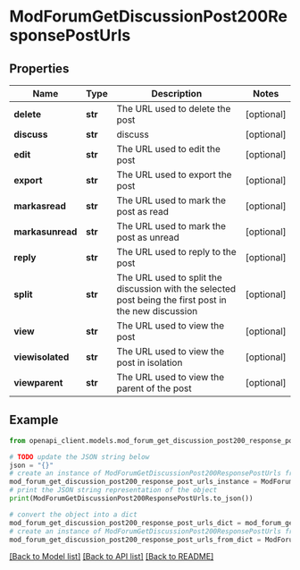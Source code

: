 # ModForumGetDiscussionPost200ResponsePostUrls


## Properties

Name | Type | Description | Notes
------------ | ------------- | ------------- | -------------
**delete** | **str** | The URL used to delete the post | [optional] 
**discuss** | **str** | discuss | [optional] 
**edit** | **str** | The URL used to edit the post | [optional] 
**export** | **str** | The URL used to export the post | [optional] 
**markasread** | **str** | The URL used to mark the post as read | [optional] 
**markasunread** | **str** | The URL used to mark the post as unread | [optional] 
**reply** | **str** | The URL used to reply to the post | [optional] 
**split** | **str** | The URL used to split the discussion with the selected post being the first post in the new discussion | [optional] 
**view** | **str** | The URL used to view the post | [optional] 
**viewisolated** | **str** | The URL used to view the post in isolation | [optional] 
**viewparent** | **str** | The URL used to view the parent of the post | [optional] 

## Example

```python
from openapi_client.models.mod_forum_get_discussion_post200_response_post_urls import ModForumGetDiscussionPost200ResponsePostUrls

# TODO update the JSON string below
json = "{}"
# create an instance of ModForumGetDiscussionPost200ResponsePostUrls from a JSON string
mod_forum_get_discussion_post200_response_post_urls_instance = ModForumGetDiscussionPost200ResponsePostUrls.from_json(json)
# print the JSON string representation of the object
print(ModForumGetDiscussionPost200ResponsePostUrls.to_json())

# convert the object into a dict
mod_forum_get_discussion_post200_response_post_urls_dict = mod_forum_get_discussion_post200_response_post_urls_instance.to_dict()
# create an instance of ModForumGetDiscussionPost200ResponsePostUrls from a dict
mod_forum_get_discussion_post200_response_post_urls_from_dict = ModForumGetDiscussionPost200ResponsePostUrls.from_dict(mod_forum_get_discussion_post200_response_post_urls_dict)
```
[[Back to Model list]](../README.md#documentation-for-models) [[Back to API list]](../README.md#documentation-for-api-endpoints) [[Back to README]](../README.md)


